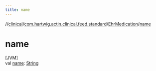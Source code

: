 ```yaml
---
title: name
---
```

//[clinical](../../../index.html)/[com.hartwig.actin.clinical.feed.standard](../index.html)/[EhrMedication](index.html)/[name](name.html)



# name



[JVM]\
val [name](name.html): [String](https://kotlinlang.org/api/latest/jvm/stdlib/kotlin/-string/index.html)




